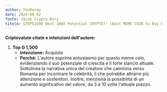 ```yaml
---
author: YouRecap
date: 2024-08-02
fonte: Jacob Crypto Bury
titolo: $TOPG1500 Next 100X Potential CRYPTO?! (Best MEME COIN to Buy NOW?!)
---
```


**Criptovalute citate e intenzioni dell'autore:**

1. **Top G 1,500**
   - **Intenzione:** Acquisto
   - **Perché:** L'autore esprime entusiasmo per questo meme coin, evidenziando il suo potenziale di crescita e il forte slancio attuale. Sottolinea la narrativa unica del creatore che cammina verso Romania per incontrare le celebrità, il che potrebbe attrarre più attenzione e sostenitori. Inoltre, menziona la possibilità di un aumento significativo del valore, da 3 a 10 volte l'attuale prezzo.
